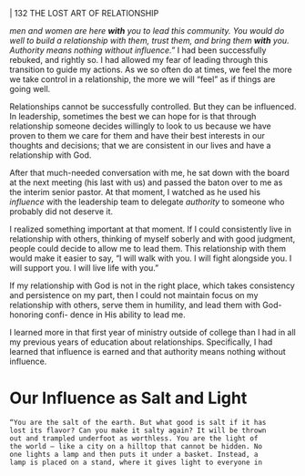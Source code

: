 | 132 THE LOST ART OF RELATIONSHIP

_men and women are here_ **_with_** _you to lead this community. You
would do well to build a relationship with them, trust them,
and bring them_ **_with_** _you. Authority means nothing without
influence.”_
I had been successfully rebuked, and rightly so. I had allowed my fear of
leading through this transition to guide my actions. As we so often do at times,
we feel the more we take control in a relationship, the more we will “feel” as if
things are going well.

Relationships cannot be successfully controlled. But they can be influenced.
In leadership, sometimes the best we can hope for is that through relationship
someone decides willingly to look to us because we have proven to them we care
for them and have their best interests in our thoughts and decisions; that we are
consistent in our lives and have a relationship with God.

After that much-needed conversation with me, he sat down with the board
at the next meeting (his last with us) and passed the baton over to me as the
interim senior pastor. At that moment, I watched as he used his _influence_ with
the leadership team to delegate _authority_ to someone who probably did not
deserve it.

I realized something important at that moment. If I could consistently live
in relationship with others, thinking of myself soberly and with good judgment,
people could decide to allow me to lead them. This relationship with them
would make it easier to say, “I will walk with you. I will fight alongside you. I
will support you. I will live life with you.”

If my relationship with God is not in the right place, which takes consistency
and persistence on my part, then I could not maintain focus on my relationship
with others, serve them in humility, and lead them with God-honoring confi-
dence in His ability to lead me.

I learned more in that first year of ministry outside of college than I had in
all my previous years of education about relationships. Specifically, I had learned
that influence is earned and that authority means nothing without influence.

# Our Influence as Salt and Light

```
“You are the salt of the earth. But what good is salt if it has
lost its flavor? Can you make it salty again? It will be thrown
out and trampled underfoot as worthless. You are the light of
the world – like a city on a hilltop that cannot be hidden. No
one lights a lamp and then puts it under a basket. Instead, a
lamp is placed on a stand, where it gives light to everyone in
```
